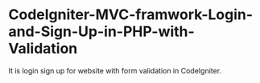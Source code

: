 # CodeIgniter-MVC-framwork-Login-and-Sign-Up-in-PHP-with-Validation

It is login sign up for website with form validation in CodeIgniter. 
